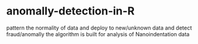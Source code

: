 # anomally-detection-in-R
pattern the normality of data and deploy to new/unknown data and detect fraud/anomally
the algorithm is built for analysis of Nanoindentation data
